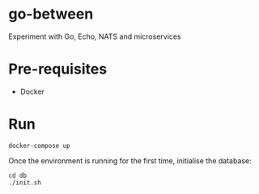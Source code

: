 # go-between
Experiment with Go, Echo, NATS and microservices

# Pre-requisites

- Docker

# Run

`docker-compose up`

Once the environment is running for the first time, initialise the database:

```
cd db
./init.sh
```





